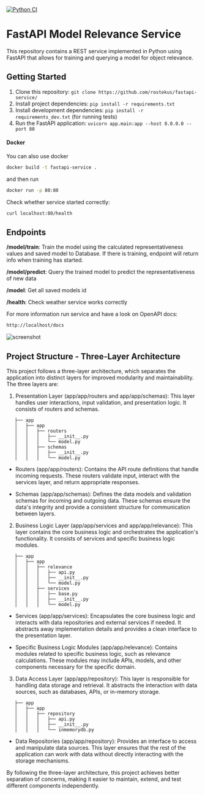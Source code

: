 [![Python CI](https://github.com/rostekus/fastapi-service/actions/workflows/python-ci.yaml/badge.svg)](https://github.com/rostekus/fastapi-service/actions/workflows/python-ci.yaml)

# FastAPI Model Relevance Service

This repository contains a REST service implemented in Python using FastAPI that allows for training and querying a model for object relevance.

## Getting Started
1. Clone this repository: `git clone https://github.com/rostekus/fastapi-service/`
2. Install project dependencies: `pip install -r requirements.txt`
3. Install development dependencies: `pip install -r requirements_dev.txt` (for running tests)
4. Run the FastAPI application: `uvicorn app.main:app --host 0.0.0.0 --port 80`

#### Docker 
You can also use docker 
```bash
docker build -t fastapi-service .
```
and then run
```bash
docker run -p 80:80
```
Check whether service started correctly:
```bash
curl localhost:80/health
```

## Endpoints

**/model/train**: Train the model using the calculated representativeness values and saved model to Database. If there is training, endpoint will return info when training has started.

**/model/predict**: Query the trained model to predict the representativeness of new data

**/model**: Get all saved models id

**/health**: Check weather service works correctly

For more information run service and have a look on OpenAPI docs:
```bash
http://localhost/docs
```

![screenshot](https://github.com/rostekus/fastapi-service/assets/34031791/a46020e7-82c5-4043-8deb-ead55c0fdc0e)


## Project Structure - Three-Layer Architecture

This project follows a three-layer architecture, which separates the application into distinct layers for improved modularity and maintainability. The three layers are:

1. Presentation Layer (app/app/routers and app/app/schemas):
   This layer handles user interactions, input validation, and presentation logic. It consists of routers and schemas.
```
   ├── app
   │   ├── app
   │   │   ├── routers
   │   │   │   ├── __init__.py
   │   │   │   └── model.py
   │   │   ├── schemas
   │   │   │   ├── __init__.py
   │   │   │   └── model.py
```
   - Routers (app/app/routers): Contains the API route definitions that handle incoming requests. These routers validate input, interact with the services layer, and return appropriate responses.

   - Schemas (app/app/schemas): Defines the data models and validation schemas for incoming and outgoing data. These schemas ensure the data's integrity and provide a consistent structure for communication between layers.

2. Business Logic Layer (app/app/services and app/app/relevance):
   This layer contains the core business logic and orchestrates the application's functionality. It consists of services and specific business logic modules.
```
   ├── app
   │   ├── app
   │   │   ├── relevance
   │   │   │   ├── api.py
   │   │   │   ├── __init__.py
   │   │   │   └── model.py
   │   │   ├── services
   │   │   │   ├── base.py
   │   │   │   ├── __init__.py
   │   │   │   └── model.py
```
   - Services (app/app/services): Encapsulates the core business logic and interacts with data repositories and external services if needed. It abstracts away implementation details and provides a clean interface to the presentation layer.

   - Specific Business Logic Modules (app/app/relevance): Contains modules related to specific business logic, such as relevance calculations. These modules may include APIs, models, and other components necessary for the specific domain.

3. Data Access Layer (app/app/repository):
   This layer is responsible for handling data storage and retrieval. It abstracts the interaction with data sources, such as databases, APIs, or in-memory storage.
```
   ├── app
   │   ├── app
   │   │   ├── repository
   │   │   │   ├── api.py
   │   │   │   ├── __init__.py
   │   │   │   └── inmemorydb.py
```
   - Data Repositories (app/app/repository): Provides an interface to access and manipulate data sources. This layer ensures that the rest of the application can work with data without directly interacting with the storage mechanisms.

By following the three-layer architecture, this project achieves better separation of concerns, making it easier to maintain, extend, and test different components independently.
